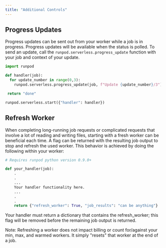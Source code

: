 ```yaml
---
title: "Additional Controls"
---
```


## Progress Updates

Progress updates can be sent out from your worker while a job is in progress. Progress updates will be available when the status is polled. To send an update, call the `runpod.serverless.progress_update` function with your job and context of your update.

```python
import runpod

def handler(job):
  for update_number in range(0,3):
    runpod.serverless.progress_update(job, f"Update {update_number}/3")

 return "done"

runpod.serverless.start({"handler": handler})
```

## Refresh Worker

When completing long-running job requests or complicated requests that involve a lot of reading and writing files, starting with a fresh worker can be beneficial each time. A flag can be returned with the resulting job output to stop and refresh the used worker. This behavior is achieved by doing the following within your worker:

```python
# Requires runpod python version 0.9.0+

def your_handler(job):
    .
    .
    ...
    Your handler functionality here.
    ...
    .
    .
    return {"refresh_worker": True, "job_results": "can be anything"}
```

Your handler must return a dictionary that contains the refresh_worker; this flag will be removed before the remaining job output is returned.

Note: Refreshing a worker does not impact billing or count for/against your min, max, and warmed workers. It simply "resets" that worker at the end of a job.
